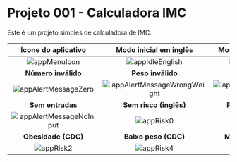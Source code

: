 # Projeto 001 - Calculadora IMC

Este é um projeto simples de calculadora de IMC.

|         Ícone do aplicativo          |          Modo inicial em inglês          |        Modo inicial em português         |
| :----------------------------------: | :--------------------------------------: | :--------------------------------------: |
|      ![appMenuIcon](/img/appMenuIcon.png)       |       ![appIdleEnglish](/img/appIdleEnglish.png)       |     ![appIdlePortuguese](/img/appIdlePortuguese.png)      |
|         **Número inválido**          |            **Peso inválido**             |           **Altura inválida**            |
|  ![appAlertMessageZero](/img/appAlertMessageZero.png)   | ![appAlertMessageWrongWeight](/img/appAlertMessageWrongWeight.png) | ![appAlertMessageWrongHeight](/img/appAlertMessageWrongHeight.png) |
|           **Sem entradas**           |          **Sem risco (inglês)**          |         **Pré-obesidade (CDC)**          |
| ![appAlertMessageNoInput](/img/appAlertMessageNoInput.png) |          ![appRisk0](/img/appRisk0.png)          |          ![appRisk1](/img/appRisk1.png)          |
|         **Obesidade (CDC)**          |           **Baixo peso (CDC)**           |        **Magreza grau III (OMS)**        |
|        ![appRisk2](/img/appRisk2.png)        |          ![appRisk4](/img/appRisk4.png)          |        ![appRisk4WHO](/img/appRisk4WHO.png)         |
